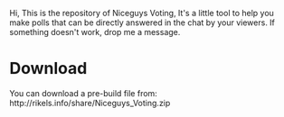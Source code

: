 Hi,
This is the repository of Niceguys Voting, It's a little tool to help you make polls that can be directly answered in the chat by your viewers.
If something doesn't work, drop me a message.

<h1>Download</h1>
You can download a pre-build file from: http://rikels.info/share/Niceguys_Voting.zip